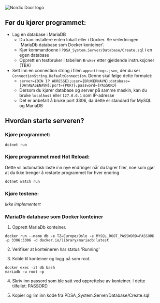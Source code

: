 ![Nordic Door logo](https://user-images.githubusercontent.com/27065646/192570400-5977d069-1a3f-454c-bc20-74969d42c755.png)

## Før du kjører programmet:
* Lag en database i MariaDB
    * Du kan installere enten lokalt eller i Docker. Se veiledningen 'MariaDb database som Docker konteiner'.
    * Kjør kommandoene i `PDSA_System.Server/Database/Create.sql` i en egen database
    * Opprett en testbruker i tabellen `Bruker` etter gjeldende instruksjoner (TBA)
* Sett inn en connection string i filen `appsettings.json`, der du ser `ConnectionString.DefaultConnection`. Denne skal følge dette formatet:
  * `server={DIN_IP_ADRESSE};user={BRUKERNAVN};database={DATABASENAVN};port={PORT};password={PASSORD}`
  * Dersom du kjører database og server på samme maskin, kan du bruke `localhost` eller `127.0.0.1` som IP-adresse
  * Det er anbefalt å bruke port 3306, da dette er standard for MySQL og MariaDB

## Hvordan starte serveren?
### Kjøre programmet:
`dotnet run`

### Kjøre programmet med Hot Reload:
Dette vil automatisk laste inn nye endringer når du lagrer filer, noe som gjør at du ikke trenger å restarte programmet for hver endring

`dotnet watch run`

### Kjøre testene:
*Ikke implementert*

### MariaDb database som Docker konteiner

1. Opprett MariaDb konteiner.
  

```docker
docker run --name db -e TZ=Europe/Oslo -e MYSQL_ROOT_PASSWORD=PASSORD -p 3306:3306 -d docker.io/library/mariadb:latest
```

2. Verifiser at konteineren har status 'Running'
  
3. Koble til konteiner og logg på som root.
  
  ```
  docker exec -it db bash
  mariadb -u root –p 
  ```
  
4. Skriv inn passord som ble satt ved opprettelse av konteiner. I dette tilfellet: PASSORD
  
5. Kopier og lim inn kode fra PDSA_System.Server/Database/Create.sql
